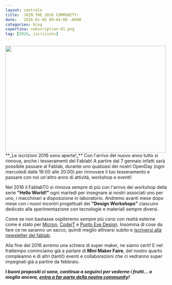 ```yaml
---
layout: centrale
title:  JOIN THE 2016 COMMUNITY!
date:   2016-01-05 09:04:00 -0600
categories: blog
copertina: subscription-01.png
tag: [2016, iscrizioni]
---
```

<img src="/img/blog/subscription-01.png" width="500" height="333">
**_Le iscrizioni 2016 sono aperte!_**  
Con l'arrivo del nuovo anno tutto si rinnova, anche i tesseramenti del Fablab!
A partire dal 7 gennaio infatti sarà possibile passare al Fablab, durante uno qualsiasi dei nostri OpenDay (ogni mercoledì dalle 16:00 alle 20:00) per rinnovare il tuo tesseramento e passare con noi un'altro anno di attività, workshop e eventi!

Nel 2016 il FablabTO si rinnova sempre di più con l'arrivo dei workshop della serie **"Hello World!"** ogni martedì per insegnare ai nostri associati uno per uno, i macchinari a disposizione in laboratorio. Andremo avanti mese dopo mese con i nuovi incontri progettuali dei **"Design Workshops"** ciascuno dedicato alla sperimentazione con tecnologie e materiali sempre diversi.

Come se non bastasse ospiteremo sempre più corsi con realtà esterne come è stato per [Micron](https://www.facebook.com/micron.social/?fref=ts), [CodeiT](http://www.co-de-it.com/) e [Punto Exe Design](http://www.puntoexedesign.com/). Insomma di cose da fare ce ne saranno un sacco, quindi meglio attivarsi subito e [iscriversi alla newsletter del fablab](/newsletter/).

Alla fine del 2016 avremo una schiera di super maker, ne siamo certi!
E nel frattempo cominciamo già a parlare di **Mini Maker Faire**, del nostro quarto compleanno e di altri (tanti!) eventi e collaborazioni che ci vedranno super impegnati già a partire da febbraio.

**_I buoni propositi ci sono, continua a seguirci per vederne i frutti… o meglio ancora, [entra a far parte della nostra community](/associarsi/)!_**
